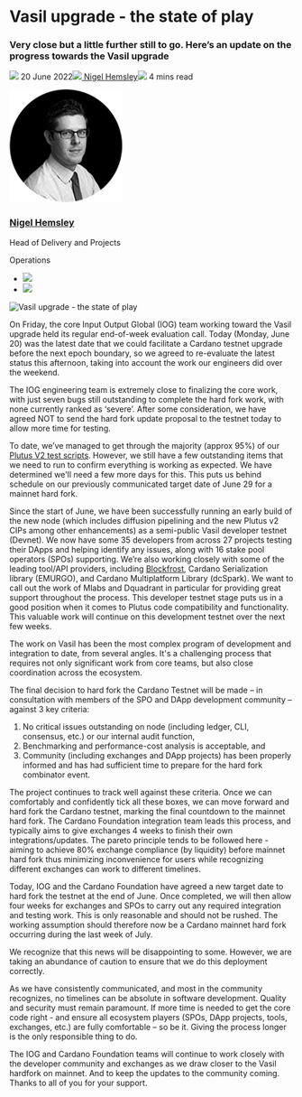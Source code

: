 # Vasil upgrade - the state of play
### **Very close but a little further still to go. Here’s an update on the progress towards the Vasil upgrade** 
![](img/2022-06-20-vasil-upgrade-the-state-of-play.002.png) 20 June 2022![](img/2022-06-20-vasil-upgrade-the-state-of-play.002.png)[ Nigel Hemsley](tmp//en/blog/authors/nigel-hemsley/page-1/)![](img/2022-06-20-vasil-upgrade-the-state-of-play.003.png) 4 mins read

![Nigel Hemsley](img/2022-06-20-vasil-upgrade-the-state-of-play.004.png)[](tmp//en/blog/authors/nigel-hemsley/page-1/)
### [**Nigel Hemsley**](tmp//en/blog/authors/nigel-hemsley/page-1/)
Head of Delivery and Projects

Operations

- ![](img/2022-06-20-vasil-upgrade-the-state-of-play.005.png)[](mailto:nigel.hemsley@iohk.io "Email")
- ![](img/2022-06-20-vasil-upgrade-the-state-of-play.006.png)[](tmp/www.linkedin.com/in/nigel-hemsley-433a213 "LinkedIn")

![Vasil upgrade - the state of play](img/2022-06-20-vasil-upgrade-the-state-of-play.007.png)

On Friday, the core Input Output Global (IOG) team working toward the Vasil upgrade held its regular end-of-week evaluation call. Today (Monday, June 20) was the latest date that we could facilitate a Cardano testnet upgrade before the next epoch boundary, so we agreed to re-evaluate the latest status this afternoon, taking into account the work our engineers did over the weekend. 

The IOG engineering team is extremely close to finalizing the core work, with just seven bugs still outstanding to complete the hard fork work, with none currently ranked as ‘severe’. After some consideration, we have agreed NOT to send the hard fork update proposal to the testnet today to allow more time for testing.

To date, we’ve managed to get through the majority (approx 95%) of our [Plutus V2 test scripts](https://github.com/input-output-hk/cardano-node-tests/issues/1079). However, we still have a few outstanding items that we need to run to confirm everything is working as expected. We have determined we'll need a few more days for this. This puts us behind schedule on our previously communicated target date of June 29 for a mainnet hard fork.

Since the start of June, we have been successfully running an early build of the new node (which includes diffusion pipelining and the new Plutus v2 CIPs among other enhancements) as a semi-public Vasil developer testnet (Devnet). We now have some 35 developers from across 27 projects testing their DApps and helping identify any issues, along with 16 stake pool operators (SPOs) supporting. We’re also working closely with some of the leading tool/API providers, including [Blockfrost](https://blockfrost.io/), Cardano Serialization library (EMURGO), and Cardano Multiplatform Library (dcSpark). We want to call out the work of Mlabs and Dquadrant in particular for providing great support throughout the process. This developer testnet stage puts us in a good position when it comes to Plutus code compatibility and functionality. This valuable work will continue on this development testnet over the next few weeks. 

The work on Vasil has been the most complex program of development and integration to date, from several angles. It's a challenging process that requires not only significant work from core teams, but also close coordination across the ecosystem.

The final decision to hard fork the Cardano Testnet will be made – in consultation with members of the SPO and DApp development community – against 3 key criteria:

1. No critical issues outstanding on node (including ledger, CLI, consensus, etc.) or our internal audit function, 
1. Benchmarking and performance-cost analysis is acceptable, and
1. Community (including exchanges and DApp projects) has been properly informed and has had sufficient time to prepare for the hard fork combinator event.

The project continues to track well against these criteria. Once we can comfortably and confidently tick all these boxes, we can move forward and hard fork the Cardano testnet, marking the final countdown to the mainnet hard fork. The Cardano Foundation integration team leads this process, and typically aims to give exchanges 4 weeks to finish their own integrations/updates. The pareto principle tends to be followed here - aiming to achieve 80% exchange compliance (by liquidity) before mainnet hard fork thus minimizing inconvenience for users while recognizing different exchanges can work to different timelines.

Today, IOG and the Cardano Foundation have agreed a new target date to hard fork the testnet at the end of June. Once completed, we will then allow four weeks for exchanges and SPOs to carry out any required integration and testing work. This is only reasonable and should not be rushed. The working assumption should therefore now be a Cardano mainnet hard fork occurring during the last week of July.

We recognize that this news will be disappointing to some. However, we are taking an abundance of caution to ensure that we do this deployment correctly. 

As we have consistently communicated, and most in the community recognizes, no timelines can be absolute in software development. Quality and security must remain paramount. If more time is needed to get the core code right - and ensure all ecosystem players (SPOs, DApp projects, tools, exchanges, etc.) are fully comfortable – so be it. Giving the process longer is the only responsible thing to do.

The IOG and Cardano Foundation teams will continue to work closely with the developer community and exchanges as we draw closer to the Vasil hardfork on mainnet. And to keep the updates to the community coming. Thanks to all of you for your support.
